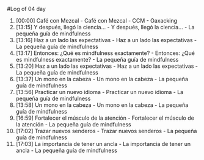 #Log of 04 day

1. [00:00] Café con Mezcal - Café con Mezcal - CCM - Oaxacking
1. [13:15] Y después, llegó la ciencia... - Y después, llegó la ciencia... - La pequeña guía de mindfulness
1. [13:16] Haz a un lado las expectativas - Haz a un lado las expectativas - La pequeña guía de mindfulness
1. [13:17] Entonces: ¿Qué es mindfulness exactamente? - Entonces: ¿Qué es mindfulness exactamente? - La pequeña guía de mindfulness
1. [13:20] Haz a un lado las expectativas - Haz a un lado las expectativas - La pequeña guía de mindfulness
1. [13:37] Un mono en la cabeza - Un mono en la cabeza - La pequeña guía de mindfulness
1. [13:56] Practicar un nuevo idioma - Practicar un nuevo idioma - La pequeña guía de mindfulness
1. [13:58] Un mono en la cabeza - Un mono en la cabeza - La pequeña guía de mindfulness
1. [16:59] Fortalecer el músculo de la atención - Fortalecer el músculo de la atención - La pequeña guía de mindfulness
1. [17:02] Trazar nuevos senderos - Trazar nuevos senderos - La pequeña guía de mindfulness
1. [17:03] La importancia de tener un ancla - La importancia de tener un ancla - La pequeña guía de mindfulness

